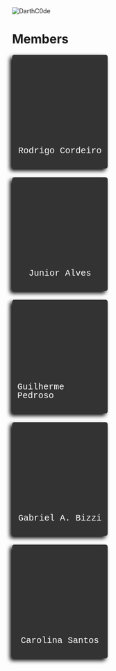 <img src="../assets/logo.png" alt="DarthC0de"/>

# Members

<div style="display:flex;flex-direction:row;flex-wrap:wrap;width:80%;gap: 20px;flex-shrink: 1;">
<div style='width:200px;height:250px;border-radius:5px;padding:5px 10px;background-color: #333;display:flex;flex-direction:column;justify-content:center;align-items:center;box-shadow: -5px 5px 10px black;'>
<div style='width:200px;height:201px;padding:5px 10px;background-color: #333;background-image:url("https://github.com/rodcordeiro.png");background-position:center;background-size:contain;background-repeat:no-repeat;'>
</div>
  <h3 style='font-family:"Courier New",sans-serif;font-size:20px;line-height:20px;color:white;font-weight:200;margin-top:5px;padding:5px 2px'>
    Rodrigo Cordeiro
  </h3>
  </div>

<div style='width:200px;height:250px;border-radius:5px;padding:5px 10px;background-color: #333;display:flex;flex-direction:column;justify-content:center;align-items:center;box-shadow: -5px 5px 10px black;'>
<div style='width:200px;height:201px;padding:5px 10px;background-color: #333;background-image:url("https://github.com/JuniorAlvess.png");background-position:center;background-size:contain;background-repeat:no-repeat;'>
</div>
  <h3 style='font-family:"Courier New",sans-serif;font-size:20px;line-height:20px;color:white;font-weight:200;margin-top:5px;padding:5px 2px'>
    Junior Alves
  </h3>
  </div>

<div style='width:200px;height:250px;border-radius:5px;padding:5px 10px;background-color: #333;display:flex;flex-direction:column;justify-content:center;align-items:center;box-shadow: -5px 5px 10px black;'>
<div style='width:200px;height:201px;padding:5px 10px;background-color: #333;background-image:url("https://github.com/oguipedroso.png");background-position:center;background-size:contain;background-repeat:no-repeat;'>
</div>
  <h3 style='font-family:"Courier New",sans-serif;font-size:20px;line-height:20px;color:white;font-weight:200;margin-top:5px;padding:5px 2px'>
    Guilherme Pedroso
  </h3>
  </div>

<div style='width:200px;height:250px;border-radius:5px;padding:5px 10px;background-color: #333;display:flex;flex-direction:column;justify-content:center;align-items:center;box-shadow: -5px 5px 10px black;'>
<div style='width:200px;height:201px;padding:5px 10px;background-color: #333;background-image:url("https://github.com/GabrielBizzi.png");background-position:center;background-size:contain;background-repeat:no-repeat;'>
</div>
  <h3 style='font-family:"Courier New",sans-serif;font-size:20px;line-height:20px;color:white;font-weight:200;margin-top:5px;padding:5px 2px'>
   Gabriel A. Bizzi
  </h3>
  </div>
  
<div style='width:200px;height:250px;border-radius:5px;padding:5px 10px;background-color: #333;display:flex;flex-direction:column;justify-content:center;align-items:center;box-shadow: -5px 5px 10px black;'>
<div style='width:200px;height:201px;padding:5px 10px;background-color: #333;background-image:url("https://github.com/Carolina-nico.png");background-position:center;background-size:contain;background-repeat:no-repeat;'>
</div>
  <h3 style='font-family:"Courier New",sans-serif;font-size:20px;line-height:20px;color:white;font-weight:200;margin-top:5px;padding:5px 2px'>
    Carolina Santos
  </h3>
  </div>
</div>